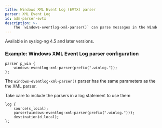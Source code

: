 ```yaml
---
title: Windows XML Event Log (EVTX) parser
parser: XML Event Log
id: adm-parser-evtx
description: >-
    The `windows-eventlog-xml-parser()` can parse messages in the Windows XML Event Log (EVTX) format. 
---
```


Available in syslog-ng 4.5 and later versions.

### Example: Windows XML Event Log parser configuration

```config
parser p_win {
    windows-eventlog-xml-parser(prefix(".winlog."));
};
```
The `windows-eventlog-xml-parser()` parser has the same parameters as the the XML parser.

Take care to include the parsers in a log statement to use them:

```config
log {
    source(s_local);
    parser(windows-eventlog-xml-parser(prefix(".winlog.")));
    destination(d_local);
};
```
